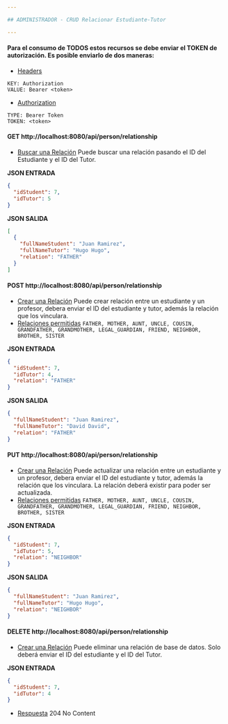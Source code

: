 ```yaml
---

## ADMINISTRADOR - CRUD Relacionar Estudiante-Tutor

---
```


#### Para el consumo de TODOS estos recursos se debe enviar el TOKEN de autorización. Es posible enviarlo de dos maneras:

* [Headers]()
```
KEY: Authorization
VALUE: Bearer <token>
```
* [Authorization]()
```
TYPE: Bearer Token
TOKEN: <token>
```
#### GET http://localhost:8080/api/person/relationship
* [Buscar una Relación]() Puede buscar una relación pasando el ID del Estudiante y el ID del Tutor.

**JSON ENTRADA**
```json
{
  "idStudent": 7,
  "idTutor": 5
}
```

**JSON SALIDA**
```json
[
  {
    "fullNameStudent": "Juan Ramirez",
    "fullNameTutor": "Hugo Hugo",
    "relation": "FATHER"
  }
]
```


#### POST http://localhost:8080/api/person/relationship
* [Crear una Relación]() Puede crear relación entre un estudiante y un profesor, debera enviar el ID del estudiante y tutor, además la relación que los vinculara.
* [Relaciones permitidas]() `FATHER, MOTHER, AUNT, UNCLE, COUSIN, GRANDFATHER, GRANDMOTHER, LEGAL_GUARDIAN, FRIEND, NEIGHBOR, BROTHER, SISTER`

**JSON ENTRADA**
```json
{
  "idStudent": 7,
  "idTutor": 4,
  "relation": "FATHER"
}
```

**JSON SALIDA**
```json
{
  "fullNameStudent": "Juan Ramirez",
  "fullNameTutor": "David David",
  "relation": "FATHER"
}
```

#### PUT http://localhost:8080/api/person/relationship
* [Crear una Relación]() Puede actualizar una relación entre un estudiante y un profesor, debera enviar el ID del estudiante y tutor, además la relación que los vinculara. La relación deberá existir para poder ser actualizada.
* [Relaciones permitidas]() `FATHER, MOTHER, AUNT, UNCLE, COUSIN, GRANDFATHER, GRANDMOTHER, LEGAL_GUARDIAN, FRIEND, NEIGHBOR, BROTHER, SISTER`

**JSON ENTRADA**
```json
{
  "idStudent": 7,
  "idTutor": 5,
  "relation": "NEIGHBOR"
}
```

**JSON SALIDA**
```json
{
  "fullNameStudent": "Juan Ramirez",
  "fullNameTutor": "Hugo Hugo",
  "relation": "NEIGHBOR"
}
```


#### DELETE http://localhost:8080/api/person/relationship
* [Crear una Relación]() Puede eliminar una relación de base de datos. Solo deberá enviar el ID del estudiante y el ID del Tutor.

**JSON ENTRADA**
```json
{
  "idStudent": 7,
  "idTutor": 4
}
```
* [Respuesta]() 204 No Content